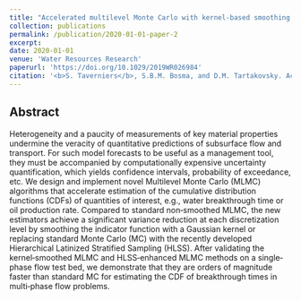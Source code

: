```yaml
---
title: "Accelerated multilevel Monte Carlo with kernel‐based smoothing and Latinized stratification"
collection: publications
permalink: /publication/2020-01-01-paper-2
excerpt: 
date: 2020-01-01
venue: 'Water Resources Research'
paperurl: 'https://doi.org/10.1029/2019WR026984'
citation: '<b>S. Taverniers</b>, S.B.M. Bosma, and D.M. Tartakovsky. Accelerated multilevel Monte Carlo with kernel‐based smoothing and Latinized stratification. <i>Water Resources Res.</i> (2020).'
---
```


## Abstract

Heterogeneity and a paucity of measurements of key material properties undermine the veracity of quantitative predictions of subsurface flow and transport. For such model forecasts to be useful as a management tool, they must be accompanied by computationally expensive uncertainty quantification, which yields confidence intervals, probability of exceedance, etc. We design and implement novel Multilevel Monte Carlo (MLMC) algorithms that accelerate estimation of the cumulative distribution functions (CDFs) of quantities of interest, e.g., water breakthrough time or oil production rate. Compared to standard non‐smoothed MLMC, the new estimators achieve a significant variance reduction at each discretization level by smoothing the indicator function with a Gaussian kernel or replacing standard Monte Carlo (MC) with the recently developed Hierarchical Latinized Stratified Sampling (HLSS). After validating the kernel‐smoothed MLMC and HLSS‐enhanced MLMC methods on a single‐phase flow test bed, we demonstrate that they are orders of magnitude faster than standard MC for estimating the CDF of breakthrough times in multi‐phase flow problems.